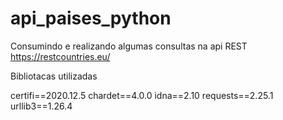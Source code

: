 # api_paises_python

Consumindo e realizando algumas consultas na api REST https://restcountries.eu/



Bibliotacas utilizadas

certifi==2020.12.5
chardet==4.0.0
idna==2.10
requests==2.25.1
urllib3==1.26.4
